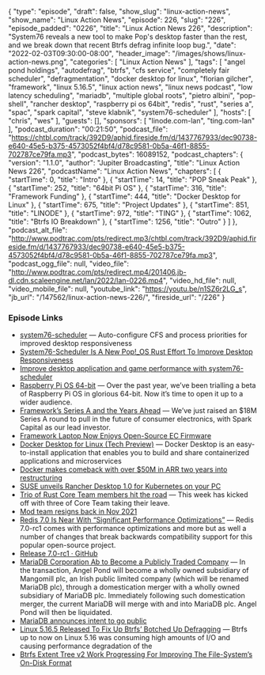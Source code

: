 {
  "type": "episode",
  "draft": false,
  "show_slug": "linux-action-news",
  "show_name": "Linux Action News",
  "episode": 226,
  "slug": "226",
  "episode_padded": "0226",
  "title": "Linux Action News 226",
  "description": "System76 reveals a new tool to make Pop's desktop faster than the rest, and we break down that recent Btrfs defrag infinite loop bug.",
  "date": "2022-02-03T09:30:00-08:00",
  "header_image": "/images/shows/linux-action-news.png",
  "categories": [
    "Linux Action News"
  ],
  "tags": [
    "angel pond holdings",
    "autodefrag",
    "btrfs",
    "cfs service",
    "completely fair scheduler",
    "defragmentation",
    "docker desktop for linux",
    "florian gilcher",
    "framework",
    "linux 5.16.5",
    "linux action news",
    "linux news podcast",
    "low latency scheduling",
    "mariadb",
    "multiple global roots",
    "pietro albini",
    "pop-shell",
    "rancher desktop",
    "raspberry pi os 64bit",
    "redis",
    "rust",
    "series a",
    "spac",
    "spark capital",
    "steve klabnik",
    "system76-scheduler"
  ],
  "hosts": [
    "chris",
    "wes"
  ],
  "guests": [],
  "sponsors": [
    "linode.com-lan",
    "ting.com-lan"
  ],
  "podcast_duration": "00:21:50",
  "podcast_file": "https://chtbl.com/track/392D9/aphid.fireside.fm/d/1437767933/dec90738-e640-45e5-b375-4573052f4bf4/d78c9581-0b5a-46f1-8855-702787ce79fa.mp3",
  "podcast_bytes": 16089152,
  "podcast_chapters": {
    "version": "1.1.0",
    "author": "Jupiter Broadcasting",
    "title": "Linux Action News 226",
    "podcastName": "Linux Action News",
    "chapters": [
      {
        "startTime": 0,
        "title": "Intro"
      },
      {
        "startTime": 14,
        "title": "POP Sneak Peak"
      },
      {
        "startTime": 252,
        "title": "64bit Pi OS"
      },
      {
        "startTime": 316,
        "title": "Framework Funding"
      },
      {
        "startTime": 444,
        "title": "Docker Desktop for Linux"
      },
      {
        "startTime": 675,
        "title": "Project Updates"
      },
      {
        "startTime": 851,
        "title": "LINODE"
      },
      {
        "startTime": 972,
        "title": "TING"
      },
      {
        "startTime": 1062,
        "title": "Btrfs IO Breakdown"
      },
      {
        "startTime": 1256,
        "title": "Outro"
      }
    ]
  },
  "podcast_alt_file": "http://www.podtrac.com/pts/redirect.mp3/chtbl.com/track/392D9/aphid.fireside.fm/d/1437767933/dec90738-e640-45e5-b375-4573052f4bf4/d78c9581-0b5a-46f1-8855-702787ce79fa.mp3",
  "podcast_ogg_file": null,
  "video_file": "http://www.podtrac.com/pts/redirect.mp4/201406.jb-dl.cdn.scaleengine.net/lan/2022/lan-0226.mp4",
  "video_hd_file": null,
  "video_mobile_file": null,
  "youtube_link": "https://youtu.be/n1SZ6r2LG_s",
  "jb_url": "/147562/linux-action-news-226/",
  "fireside_url": "/226"
}


### Episode Links

  * [system76-scheduler](https://github.com/pop-os/system76-scheduler "system76-scheduler") — Auto-configure CFS and process priorities for improved desktop responsiveness
  * [System76-Scheduler Is A New Pop!_OS Rust Effort To Improve Desktop Responsiveness](https://www.phoronix.com/scan.php?page=news_item&px=System76-Scheduler-1.0 "System76-Scheduler Is A New Pop!_OS Rust Effort To Improve Desktop Responsiveness")
  * [Improve desktop application and game performance with system76-scheduler](https://www.reddit.com/r/linux/comments/sirees/improve_desktop_application_and_game_performance/ "Improve desktop application and game performance with system76-scheduler")
  * [Raspberry Pi OS 64-bit](https://www.raspberrypi.com/news/raspberry-pi-os-64-bit/ "Raspberry Pi OS 64-bit") — Over the past year, we’ve been trialling a beta of Raspberry Pi OS in glorious 64-bit. Now it’s time to open it up to a wider audience.
  * [Framework’s Series A and the Years Ahead](https://frame.work/blog/frameworks-series-a-and-the-years-ahead "Framework’s Series A and the Years Ahead") — We’ve just raised an $18M Series A round to pull in the future of consumer electronics, with Spark Capital as our lead investor. 
  * [Framework Laptop Now Enjoys Open-Source EC Firmware](https://www.phoronix.com/scan.php?page=news_item&px=Framework-Laptop-Open-EC "Framework Laptop Now Enjoys Open-Source EC Firmware")
  * [Docker Desktop for Linux (Tech Preview)](https://docs.docker.com/desktop/linux/ "Docker Desktop for Linux \(Tech Preview\)") — Docker Desktop is an easy-to-install application that enables you to build and share containerized applications and microservices
  * [Docker makes comeback with over $50M in ARR two years into restructuring](https://techcrunch.com/2022/02/01/docker-makes-comeback-reaching-over-50m-in-arr/ "Docker makes comeback with over $50M in ARR two years into restructuring")
  * [SUSE unveils Rancher Desktop 1.0 for Kubernetes on your PC](https://www.zdnet.com/article/rancher-desktop-1-0-for-working-with-kubernetes-on-your-pc-arrives/ "SUSE unveils Rancher Desktop 1.0 for Kubernetes on your PC")
  * [Trio of Rust Core Team members hit the road](https://www.theregister.com/2022/02/01/rust_core_team_departures/ "Trio of Rust Core Team members hit the road") — This week has kicked off with three of Core Team taking their leave.
  * [Mod team resigns back in Nov 2021](https://github.com/rust-lang/team/pull/671 "Mod team resigns back in Nov 2021")
  * [Redis 7.0 Is Near With “Significant Performance Optimizations”](https://www.phoronix.com/scan.php?page=news_item&px=Redis-7.0-rc1 "Redis 7.0 Is Near With “Significant Performance Optimizations”") — Redis 7.0-rc1 comes with performance optimizations and more but as well a number of changes that break backwards compatibility support for this popular open-source project. 
  * [Release 7.0-rc1 · GitHub](https://github.com/redis/redis/releases/tag/7.0-rc1 "Release 7.0-rc1 · GitHub")
  * [MariaDB Corporation Ab to Become a Publicly Traded Company](https://mariadb.com/newsroom/press-releases/mariadb-corporation-ab-to-become-a-publicly-traded-company-via-combination-with-angel-pond-holdings-corporation/ "MariaDB Corporation Ab to Become a Publicly Traded Company") — In the transaction, Angel Pond will become a wholly owned subsidiary of Mangomill plc, an Irish public limited company (which will be renamed MariaDB plc), through a domestication merger with a wholly owned subsidiary of MariaDB plc. Immediately following such domestication merger, the current MariaDB will merge with and into MariaDB plc. Angel Pond will then be liquidated.
  * [MariaDB announces intent to go public](https://www.zdnet.com/article/mariadb-announces-intent-to-go-public/ "MariaDB announces intent to go public")
  * [Linux 5.16.5 Released To Fix Up Btrfs’ Botched Up Defragging](https://www.phoronix.com/scan.php?page=news_item&px=Linux-5.16-Better-Btrfs "Linux 5.16.5 Released To Fix Up Btrfs’ Botched Up Defragging") — Btrfs up to now on Linux 5.16 was consuming high amounts of I/O and causing performance degradation of the
  * [Btrfs Extent Tree v2 Work Progressing For Improving The File-System’s On-Disk Format](https://www.phoronix.com/scan.php?page=news_item&px=Btrfs-Extent-Tree-v2-Next "Btrfs Extent Tree v2 Work Progressing For Improving The File-System’s On-Disk Format")


